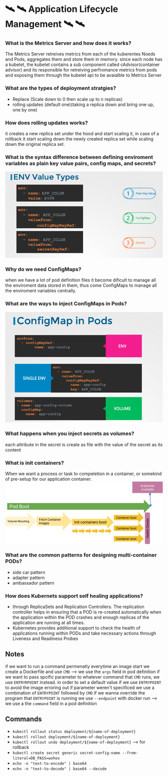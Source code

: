 # 🛰 🛰 Application Lifecycle Management 🛰 🛰

### What is the Metrics Server and how does it works?
The Metrics Server retreives metrics from each of the kuberentes Noeds and Pods, aggregates them and store them in memory.
since each node has a kubelet, the kubelet contains a sub component called cAdvisor(container advisor) and its responsible for retreiving perfromance metrics from pods and exposing them through the kubelet api to be avaialble to Metrics Server  

### What are the types of deployment stratgies?
- Replace (Scale down to 0 then scale up to n replicas)
- rolling updates (default one)(taking a replica down and bring one up, one by one) 

### How does rolling updates works?
it creates a new replica set under the hood and start scaling it, in case of a rollback it start scaling down the newly created replica set while scaling down the original replica set.

### What is the syntax difference between defining enviroment variables as plain key value pairs, config maps, and secrets?
![env](./images/env.png)

### Why do we need ConfigMaps?
when we have a lot of pod definition files it become dificult to manage all the enviroment data stored in them, thus come ConfigMaps to manage all the enviroment variables centrally.

### What are the ways to inject ConfigMaps in Pods?
![configMaps](./images/configMaps.png)

### What happens when you inject secrets as volumes?
each attribute in the secret is create as file with the value of the secret as its content

### What is init containers?
When we want a process or task to compeletion in a container, or somekind of pre-setup for our application container. 
![pod-boot-lifecycle](./images/pod-boot.png)

### What are the common patterns for designing multi-container PODs?
- side car pattern
- adapter pattern
- ambassador pattern

### How does Kubernets support self healing applications?
- through ReplicaSets and Replication Controllers. The replication controller helps in ensuring that a POD is re-created automatically when the application within the POD crashes and enough replicas of the application are running at all times.
- Kubernetes provides additional support to check the health of applications running within PODs and take necessary actions through Liveness and Readiness Probes

## Notes
if we want to run a command permenatly everytime an image start we create a Dockerfile and use `CMD` --> we use the `args` field in pod definition 
if we want to pass spcific parameter to whatever command that `CMD` runs, we use `ENTRYRPOINT` instead.
in order to set a default value if we use `ENTRYPOINT` to avoid the image erroring out if parameter weren't specificed we use a combination of `ENTRYPOINT` followed by `CMD`
if we wanna override the program that `ENTRYPOINT` is running we use `--endpoint` with docker run --> we use a the `command` field in a pod definition

## Commands
- `kubectl rollout status deployment/${name-of-deployment}` 
- `kubectl rollout deployment/${name-of-deployment}` 
- `kubectl rollout undo deployment/${name-of-deployment}` --> for rollback 
- `kubectl create secret generic secret-config-name --from-literal=DB_PASS=wohoo`
- `echo -n "text-to-encode" | base64`
- `echo -n "text-to-decode" | base64 --decode `
